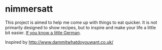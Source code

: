 # nimmersatt

This project is aimed to help me come up with things to eat quicker.
It is not primarily designed to show recipes, but to inspire and make your life a little bit easier. [If you know a little German](https://www.youtube.com/watch?v=P22gPwGuLa0).

Inspired by http://www.dammitwhatdoyouwant.co.uk/